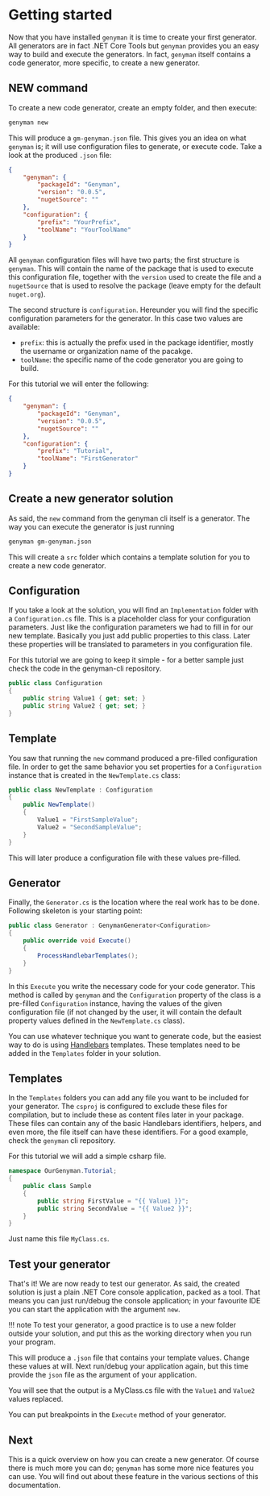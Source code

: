 # Getting started

Now that you have installed `genyman` it is time to create your first generator. All generators are in fact .NET Core Tools but `genyman` provides you an easy way to build and execute the generators. In fact, `genyman` itself contains a code generator, more specific, to create a new generator.

## NEW command

To create a new code generator, create an empty folder, and then execute:

``` bash
genyman new
```

This will produce a `gm-genyman.json` file. This gives you an idea on what `genyman` is; it will use configuration files to generate, or execute code. Take a look at the produced `.json` file:

``` json
{
    "genyman": {
        "packageId": "Genyman",
        "version": "0.0.5",
        "nugetSource": ""
    },
    "configuration": {
        "prefix": "YourPrefix",
        "toolName": "YourToolName"
    }
}
```

All `genyman` configuration files will have two parts; the first structure is `genyman`. This will contain the name of the package that is used to execute this configuration file, together with the `version` used to create the file and a `nugetSource` that is used to resolve the package (leave empty for the default `nuget.org`).

The second structure is `configuration`. Hereunder you will find the specific configuration parameters for the generator. In this case two values are available:

- `prefix`: this is actually the prefix used in the package identifier, mostly the username or organization name of the pacakge.
- `toolName`: the specific name of the code generator you are going to build.

For this tutorial we will enter the following:

``` json
{
    "genyman": {
        "packageId": "Genyman",
        "version": "0.0.5",
        "nugetSource": ""
    },
    "configuration": {
        "prefix": "Tutorial",
        "toolName": "FirstGenerator"
    }
}
```

## Create a new generator solution

As said, the `new` command from the genyman cli itself is a generator. The way you can execute the generator is just running

``` bash
genyman gm-genyman.json
```

This will create a `src` folder which contains a template solution for you to create a new code generator.

## Configuration

If you take a look at the solution, you will find an `Implementation` folder with a `Configuration.cs` file. This is a placeholder class for your configuration parameters. Just like the configuration parameters we had to fill in for our new template. Basically you just add public properties to this class. Later these properties will be translated to parameters in you configuration file.

For this tutorial we are going to keep it simple - for a better sample just check the code in the genyman-cli repository.

``` csharp
public class Configuration
{
	public string Value1 { get; set; }
	public string Value2 { get; set; }
}
```

## Template

You saw that running the `new` command produced a pre-filled configuration file. In order to get the same behavior you set properties for a `Configuration` instance that is created in the `NewTemplate.cs` class:

``` csharp
public class NewTemplate : Configuration
{
	public NewTemplate()
	{
		Value1 = "FirstSampleValue";
		Value2 = "SecondSampleValue";
	}
}
```

This will later produce a configuration file with these values pre-filled.

## Generator

Finally, the `Generator.cs` is the location where the real work has to be done. Following skeleton is your starting point:

``` csharp
public class Generator : GenymanGenerator<Configuration>
{
	public override void Execute()
	{
		ProcessHandlebarTemplates();
	}
}
```

In this `Execute` you write the necessary code for your code generator. This method is called by `genyman` and the `Configuration` property of the class is a pre-filled `Configuration` instance, having the values of the given configuration file (if not changed by the user, it will contain the default property values defined in the `NewTemplate.cs` class).

You can use whatever technique you want to generate code, but the easiest way to do is using [Handlebars](https://handlebarsjs.com/) templates. These templates need to be added in the `Templates` folder in your solution.



## Templates

In the `Templates` folders you can add any file you want to be included for your generator. The `csproj` is configured to exclude these files for compilation, but to include these as content files later in your package. These files can contain any of the basic Handlebars identifiers, helpers, and even more, the file itself can have these identifiers. For a good example, check the `genyman` cli repository.

For this tutorial we will add a simple csharp file.

``` csharp
namespace OurGenyman.Tutorial;
{
	public class Sample
	{
		public string FirstValue = "{{ Value1 }}";
		public string SecondValue = "{{ Value2 }}";
	}
}
```

Just name this file `MyClass.cs`.

## Test your generator

That's it! We are now ready to test our generator. As said, the created solution is just a plain .NET Core console application, packed as a tool. That means you can just run/debug the console application; in your favourite IDE you can start the application with the argument `new`.

!!! note
    To test your generator, a good practice is to use a new folder outside your solution, and put this as the working directory when you run your program.


This will produce a `.json` file that contains your template values. Change these values at will. Next run/debug your application again, but this time provide the `json` file as the argument of your application.

You will see that the output is a MyClass.cs file with the `Value1` and `Value2` values replaced.

You can put breakpoints in the `Execute` method of your generator.

## Next

This is a quick overview on how you can create a new generator. Of course there is much more you can do; `genyman` has some more nice features you can use. You will find out about these feature in the various sections of this documentation.
